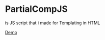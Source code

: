 <h1>PartialCompJS</h1>
<p>is JS script that i made for Templating in HTML</p>
<a target="_blank" href="https://onirafu.github.io/PartialCompJS">Demo</a>
